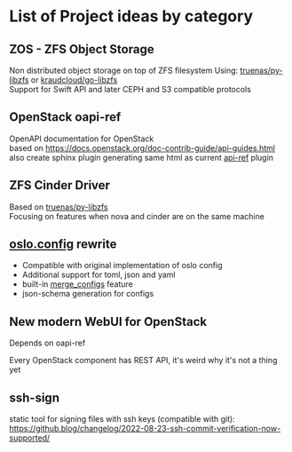 # List of Project ideas by category

## ZOS - ZFS Object Storage
Non distributed object storage on top of ZFS filesystem
Using: [truenas/py-libzfs](https://github.com/truenas/py-libzfs) or [kraudcloud/go-libzfs](https://github.com/kraudcloud/go-libzfs) \
Support for Swift API and later CEPH and S3 compatible protocols


## OpenStack oapi-ref
OpenAPI documentation for OpenStack \
based on https://docs.openstack.org/doc-contrib-guide/api-guides.html \
 also create sphinx plugin generating same html as current [api-ref](https://github.com/openstack/os-api-ref) plugin

## ZFS Cinder Driver
Based on [truenas/py-libzfs](https://github.com/truenas/py-libzfs) \
Focusing on features when nova and cinder are on the same machine

## [oslo.config](https://github.com/openstack/oslo.config) rewrite
- Compatible with original implementation of oslo config
- Additional support for toml, json and yaml 
- built-in [merge_configs](https://github.com/openstack/kolla-ansible/blob/master/ansible/action_plugins/merge_configs.py) feature
- json-schema generation for configs

## New modern WebUI for OpenStack
Depends on oapi-ref

Every OpenStack component has REST API, it's weird why it's not a thing yet

## ssh-sign
static tool for signing files with ssh keys (compatible with git):
https://github.blog/changelog/2022-08-23-ssh-commit-verification-now-supported/

